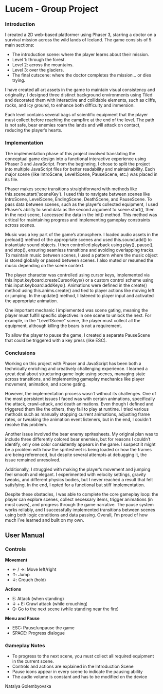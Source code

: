 # Lucem - Group Project

### Introduction
I created a 2D web-based platformer using Phaser 3, starring a doctor on a survival mission across the wild lands of Iceland. The game consists of 5 main sections:
- The introduction scene: where the player learns about their mission.
- Level 1: through the forest.
- Level 2: across the mountains.
- Level 3: over the glaciers.
- The final cutscene: where the doctor completes the mission… or dies trying.

I have created all art assets in the game to maintain visual consistency and originality. I designed three distinct background environments using Tiled and decorated them with interactive and collidable elements, such as cliffs, rocks, and icy ground, to enhance both difficulty and immersion.

Each level contains several bags of scientific equipment that the player must collect before reaching the campfire at the end of the level. The path is not safe, bear enemies roam the lands and will attack on contact, reducing the player’s hearts.

### Implementation
The implementation phase of this project involved translating the conceptual game design into a functional interactive experience using Phaser 3 and JavaScript. From the beginning, I chose to split the project into multiple JavaScript files for better readability and maintainability. Each major scene (like IntroScene, Level1Scene, PauseScene, etc.) was placed in its file.

Phaser makes scene transitions straightforward with methods like this.scene.start('sceneKey'). I used this to navigate between scenes like IntroScene, LevelScene, EndingScene, DeathScene, and PauseScene. To pass data between scenes, such as the player’s collected equipment, I used Phaser’s ability to send data as the second argument to scene.start(), then in the next scene, I accessed the data in the init() method. This method was critical for maintaining progress and implementing gameplay constraints across scenes.

Music was a key part of the game’s atmosphere. I loaded audio assets in the preload() method of the appropriate scenes and used this.sound.add() to instantiate sound objects. I then controlled playback using play(), pause(), and stop(), ensuring seamless transitions and avoiding overlapping tracks. To maintain music between scenes, I used a pattern where the music object is stored globally or passed between scenes. I also muted or resumed the music depending on the scene context.

The player character was controlled using cursor keys, implemented via this.input.keyboard.createCursorKeys() or a custom control scheme using this.input.keyboard.addKeys(). Animations were defined in the create() method using this.anims.create() and tied to player actions like moving left or jumping. In the update() method, I listened to player input and activated the appropriate animation.

One important mechanic I implemented was scene gating, meaning the player must fulfill specific objectives in one scene to unlock the next. For example, in the "Level1Scene" scene, the player must collect all the equipment, although killing the bears is not a requirement.

To allow the player to pause the game, I created a separate PauseScene that could be triggered with a key press (like ESC).

### Conclusions
Working on this project with Phaser and JavaScript has been both a technically enriching and creatively challenging experience. I learned a great deal about structuring game logic using scenes, managing state across transitions, and implementing gameplay mechanics like player movement, animation, and scene gating.

However, the implementation process wasn’t without its challenges. One of the most persistent issues I faced was with certain animations, specifically the attack, crawl-attack, and death animations. Even though I defined and triggered them like the others, they fail to play at runtime. I tried various methods such as manually stopping current animations, adjusting frame rates, or tweaking the animation event listeners, but in the end, I couldn't resolve this problem.

Another issue involved the bear enemy spritesheets. My original plan was to include three differently colored bear enemies, but for reasons I couldn’t identify, only one color consistently appears in the game. I suspect it might be a problem with how the spritesheet is being loaded or how the frames are being referenced, but despite several attempts at debugging it, the issue remained unresolved.

Additionally, I struggled with making the player’s movement and jumping feel smooth and elegant. I experimented with velocity settings, gravity tweaks, and different physics bodies, but I never reached a result that felt satisfying. In the end, I opted for a functional but stiff implementation.

Despite these obstacles, I was able to complete the core gameplay loop: the player can explore scenes, collect necessary items, trigger animations (in most cases), and progress through the game narrative. The pause system works reliably, and I successfully implemented transitions between scenes using both logic conditions and data passing. Overall, I’m proud of how much I’ve learned and built on my own.

## User Manual
### Controls
**Movement**
- ← / →: Move left/right
- ↑: Jump
- ↓: Crouch (hold)

**Actions**
- E: Attack (when standing)
- ↓ + E: Crawl attack (while crouching)
- Q: Go to the next scene (while standing near the fire)

**Menu and Pause**

- ESC: Pause/unpause the game
- SPACE: Progress dialogue

### Gameplay Notes
- To progress to the next scene, you must collect all required equipment in the current scene.
- Controls and actions are explained in the Introduction Scene
- Pause icons appear in every scene to indicate the pausing ability
- The audio volume is constant and has to be modified on the device


Natalya Golembyovska
